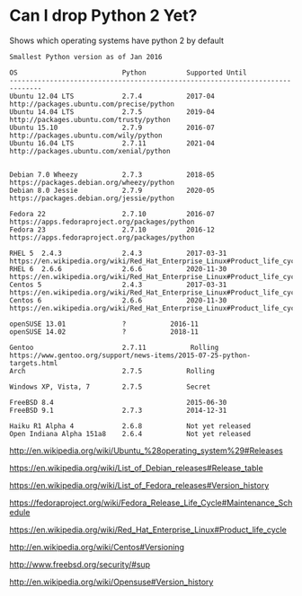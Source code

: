 # Can I drop Python 2 Yet?
Shows which operating systems have python 2 by default

```
Smallest Python version as of Jan 2016

OS                          Python          Supported Until
------------------------------------------------------------------------------
Ubuntu 12.04 LTS            2.7.4           2017-04    http://packages.ubuntu.com/precise/python
Ubuntu 14.04 LTS            2.7.5           2019-04    http://packages.ubuntu.com/trusty/python
Ubuntu 15.10                2.7.9           2016-07    http://packages.ubuntu.com/wily/python
Ubuntu 16.04 LTS            2.7.11          2021-04    http://packages.ubuntu.com/xenial/python


Debian 7.0 Wheezy           2.7.3           2018-05    https://packages.debian.org/wheezy/python
Debian 8.0 Jessie           2.7.9           2020-05    https://packages.debian.org/jessie/python

Fedora 22                   2.7.10          2016-07    https://apps.fedoraproject.org/packages/python
Fedora 23                   2.7.10          2016-12    https://apps.fedoraproject.org/packages/python

RHEL 5  2.4.3               2.4.3           2017-03-31    https://en.wikipedia.org/wiki/Red_Hat_Enterprise_Linux#Product_life_cycle
RHEL 6  2.6.6               2.6.6           2020-11-30    https://en.wikipedia.org/wiki/Red_Hat_Enterprise_Linux#Product_life_cycle
Centos 5                    2.4.3           2017-03-31    https://en.wikipedia.org/wiki/Red_Hat_Enterprise_Linux#Product_life_cycle
Centos 6                    2.6.6           2020-11-30    https://en.wikipedia.org/wiki/Red_Hat_Enterprise_Linux#Product_life_cycle

openSUSE 13.01              ?           2016-11
openSUSE 14.02              ?           2018-11

Gentoo                      2.7.11           Rolling    https://www.gentoo.org/support/news-items/2015-07-25-python-targets.html
Arch                        2.7.5           Rolling

Windows XP, Vista, 7        2.7.5           Secret

FreeBSD 8.4                                 2015-06-30
FreeBSD 9.1                 2.7.3           2014-12-31

Haiku R1 Alpha 4            2.6.8           Not yet released
Open Indiana Alpha 151a8    2.6.4           Not yet released
```

http://en.wikipedia.org/wiki/Ubuntu_%28operating_system%29#Releases

https://en.wikipedia.org/wiki/List_of_Debian_releases#Release_table

https://en.wikipedia.org/wiki/List_of_Fedora_releases#Version_history

https://fedoraproject.org/wiki/Fedora_Release_Life_Cycle#Maintenance_Schedule

https://en.wikipedia.org/wiki/Red_Hat_Enterprise_Linux#Product_life_cycle

http://en.wikipedia.org/wiki/Centos#Versioning

http://www.freebsd.org/security/#sup

http://en.wikipedia.org/wiki/Opensuse#Version_history
